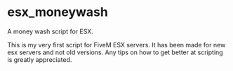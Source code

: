 # esx_moneywash
A money wash script for ESX.

This is my very first script for FiveM ESX servers.
It has been made for new esx servers and not old versions.
Any tips on how to get better at scripting is greatly appreciated.
